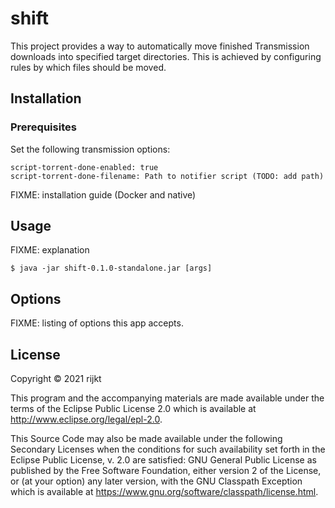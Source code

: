 # shift

This project provides a way to automatically move finished Transmission downloads into specified target directories. This is achieved by configuring rules by which files should be moved.

## Installation

### Prerequisites
Set the following transmission options:

    script-torrent-done-enabled: true
    script-torrent-done-filename: Path to notifier script (TODO: add path)

FIXME: installation guide (Docker and native)

## Usage

FIXME: explanation

    $ java -jar shift-0.1.0-standalone.jar [args]

## Options

FIXME: listing of options this app accepts.

## License

Copyright © 2021 rijkt

This program and the accompanying materials are made available under the
terms of the Eclipse Public License 2.0 which is available at
http://www.eclipse.org/legal/epl-2.0.

This Source Code may also be made available under the following Secondary
Licenses when the conditions for such availability set forth in the Eclipse
Public License, v. 2.0 are satisfied: GNU General Public License as published by
the Free Software Foundation, either version 2 of the License, or (at your
option) any later version, with the GNU Classpath Exception which is available
at https://www.gnu.org/software/classpath/license.html.
